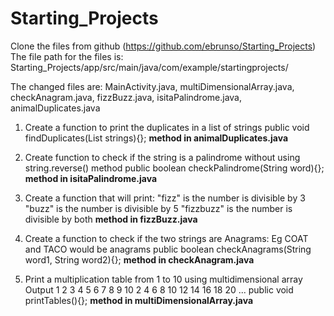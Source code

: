 # Starting_Projects

Clone the files from github (https://github.com/ebrunso/Starting_Projects)
The file path for the files is:
Starting_Projects/app/src/main/java/com/example/startingprojects/

The changed files are: 
MainActivity.java, multiDimensionalArray.java, checkAnagram.java, 
fizzBuzz.java, isitaPalindrome.java, animalDuplicates.java


1. Create a function to print the duplicates in a list of strings
   public void findDuplicates(List<String> strings){};
**method in animalDuplicates.java**


2. Create function to check if the string is a palindrome without using string.reverse() method
   public boolean checkPalindrome(String word){};
**method in isitaPalindrome.java**


3. Create a function that will print:
     "fizz" is the number is divisible by 3
     "buzz" is the number is divisible by 5
     "fizzbuzz" is the number is divisible by both
**method in fizzBuzz.java**


4.  Create a function to check if the two strings are Anagrams:    Eg COAT and TACO would be anagrams
   public boolean checkAnagrams(String word1, String word2){};
**method in checkAnagram.java**


5. Print a multiplication table from 1 to 10 using  multidimensional array
   Output
   1 2 3 4 5 6 7 8 9 10
   2 4 6 8 10 12 14 16 18 20
    ...
 public void printTables(){};
**method in multiDimensionalArray.java**
